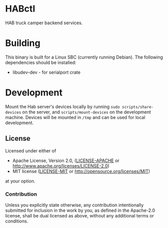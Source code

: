 # HABctl

HAB truck camper backend services.

# Building

This binary is built for a Linux SBC (currently running Debian).  The following dependencies should be installed:

* libudev-dev - for serialport crate

# Development

Mount the Hab server's devices locally by running `sudo scripts/share-devices` on the server,
and `scripts/mount-devices` on the development machine.  Devices will be mounted in `/tmp` and
can be used for local development.

## License

Licensed under either of

 * Apache License, Version 2.0, ([LICENSE-APACHE](LICENSE-APACHE) or http://www.apache.org/licenses/LICENSE-2.0)
 * MIT license ([LICENSE-MIT](LICENSE-MIT) or http://opensource.org/licenses/MIT)

at your option.

### Contribution

Unless you explicitly state otherwise, any contribution intentionally submitted
for inclusion in the work by you, as defined in the Apache-2.0 license, shall be dual licensed as above, without any
additional terms or conditions.
